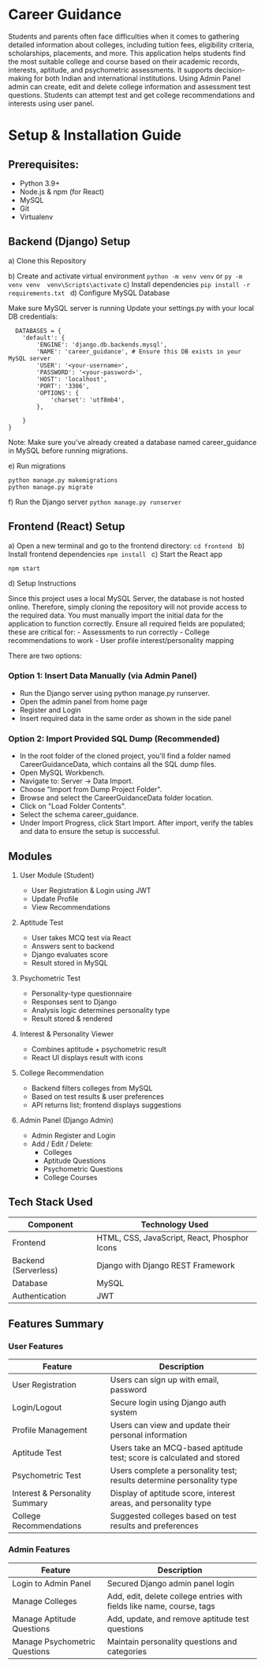 # Career Guidance

Students and parents often face difficulties when it comes to gathering detailed information about colleges, including tuition fees, eligibility criteria, scholarships, placements, and more. This application helps students find the most suitable college and course based on their academic records, interests, aptitude, and psychometric assessments. It supports decision-making for both Indian and international institutions. Using Admin Panel admin can create, edit and delete college information and assessment test questions. Students can attempt test and get college recommendations and interests using user panel.

#  Setup & Installation Guide
## Prerequisites:
- Python 3.9+ 
- Node.js & npm (for React) 
- MySQL 
- Git 
- Virtualenv
  
## Backend (Django) Setup

  a)  Clone this Repository
  
  b)  Create and activate virtual environment
    ```
    python -m venv venv
    ```
     or
    ```
    py -m venv venv 
    venv\Scripts\activate
    ```
 c)  Install dependencies
    ```
    pip install -r requirements.txt 
    ```
 d) Configure MySQL Database 

   Make sure MySQL server is running 
   Update your settings.py with your local DB credentials: 
  ```
    DATABASES = { 
      'default': { 
          'ENGINE': 'django.db.backends.mysql', 
          'NAME': 'career_guidance', # Ensure this DB exists in your  MySQL server 
          'USER': '<your-username>', 
          'PASSWORD': '<your-password>', 
          'HOST': 'localhost', 
          'PORT': '3306', 
          'OPTIONS': { 
              'charset': 'utf8mb4', 
          }, 
   
      } 
  }
  ```

  Note: Make sure you've already created a database named career_guidance in MySQL before running migrations. 

  e) Run migrations 
  ```
  python manage.py makemigrations 
  python manage.py migrate
  ```
  f) Run the Django server 
    ```
      python manage.py runserver
    ```

  ## Frontend (React) Setup
  
  a) Open a new terminal and go to the frontend directory:
    ```
    cd frontend 
    ```
  b) Install frontend dependencies
    ```
    npm install 
    ```
  c) Start the React app 

  ```
  npm start
  ```

  d) Setup Instructions 

  Since this project uses a local MySQL Server, the database is not hosted online. Therefore, simply cloning the repository will not provide access to the required data. You must manually import the initial data for the application to function correctly. Ensure all required fields are populated; these are critical for: 
    - Assessments to run correctly 
    - College recommendations to work 
    - User profile interest/personality mapping 

  There are two options: 
  ### Option 1: Insert Data Manually (via Admin Panel)
  
  - Run the Django server using python manage.py runserver. 
  - Open the admin panel from home page 
  - Register and Login 
  - Insert required data in the same order as shown in the side panel

  ### Option 2: Import Provided SQL Dump (Recommended) 
  - In the root folder of the cloned project, you'll find a folder named CareerGuidanceData, which contains all the SQL dump files.
  - Open MySQL Workbench.
  - Navigate to: Server → Data Import.
  - Choose "Import from Dump Project Folder".
  - Browse and select the CareerGuidanceData folder location.
  - Click on "Load Folder Contents".
  - Select the schema career_guidance.
  - Under Import Progress, click Start Import.
After import, verify the tables and data to ensure the setup is successful.

  ## Modules 
  
  1. User Module (Student)
     
     - User Registration & Login using JWT
     - Update Profile
     - View Recommendations
       
  2. Aptitude Test
     
     - User takes MCQ test via React
     - Answers sent to backend 
     - Django evaluates score 
     - Result stored in MySQL
       
  3. Psychometric Test
     
     - Personality-type questionnaire
     - Responses sent to Django
     - Analysis logic determines personality type
     - Result stored & rendered
       
  4. Interest & Personality Viewer
     
     - Combines aptitude + psychometric result
     - React UI displays result with icons
       
  5. College Recommendation
     
     - Backend filters colleges from MySQL
     - Based on test results & user preferences
     - API returns list; frontend displays suggestions
       
  6. Admin Panel (Django Admin)
     
     - Admin Register and Login
     - Add / Edit / Delete:
         - Colleges
         - Aptitude Questions
         - Psychometric Questions
         - College Courses
           
  ## Tech Stack Used
  
  | Component            | Technology Used                              |
  | -------------------- | -------------------------------------------- |
  | Frontend             | HTML, CSS, JavaScript, React, Phosphor Icons |
  | Backend (Serverless) | Django with Django REST Framework            |
  | Database             | MySQL                                        |
  | Authentication       | JWT                                          |

  ## Features Summary

  ### User Features
  
  | Feature                        | Description                                                           |
  | ------------------------------ | --------------------------------------------------------------------- |
  | User Registration              | Users can sign up with email, password                                |
  | Login/Logout                   | Secure login using Django auth system                                 |
  | Profile Management             | Users can view and update their personal information                  |
  | Aptitude Test                  | Users take an MCQ-based aptitude test; score is calculated and stored |
  | Psychometric Test              | Users complete a personality test; results determine personality type |
  | Interest & Personality Summary | Display of aptitude score, interest areas, and personality type       |
  | College Recommendations        | Suggested colleges based on test results and preferences              |

  ### Admin Features

  | Feature                       | Description                                                           |
  | ----------------------------- | --------------------------------------------------------------------- |
  | Login to Admin Panel          | Secured Django admin panel login                                      |
  | Manage Colleges               | Add, edit, delete college entries with fields like name, course, tags |
  | Manage Aptitude Questions     | Add, update, and remove aptitude test questions                       |
  | Manage Psychometric Questions | Maintain personality questions and categories                         |

  



     
       

